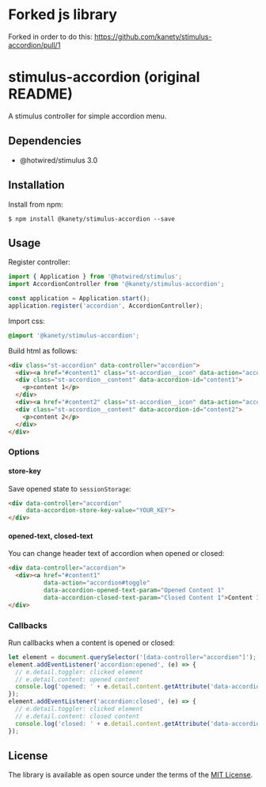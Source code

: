 # Forked js library

Forked in order to do this: https://github.com/kanety/stimulus-accordion/pull/1

# stimulus-accordion (original README)

A stimulus controller for simple accordion menu.

## Dependencies

* @hotwired/stimulus 3.0

## Installation

Install from npm:

    $ npm install @kanety/stimulus-accordion --save

## Usage

Register controller:

```javascript
import { Application } from '@hotwired/stimulus';
import AccordionController from '@kanety/stimulus-accordion';

const application = Application.start();
application.register('accordion', AccordionController);
```

Import css:

```css
@import '@kanety/stimulus-accordion';
```

Build html as follows:

```html
<div class="st-accordion" data-controller="accordion">
  <div><a href="#content1" class="st-accordion__icon" data-action="accordion#toggle">Content 1</a></div>
  <div class="st-accordion__content" data-accordion-id="content1">
    <p>content 1</p>
  </div>
  <div><a href="#content2" class="st-accordion__icon" data-action="accordion#toggle">Content 2</a></div>
  <div class="st-accordion__content" data-accordion-id="content2">
    <p>content 2</p>
  </div>
</div>
```

### Options

#### store-key

Save opened state to `sessionStorage`:

```html
<div data-controller="accordion"
     data-accordion-store-key-value="YOUR_KEY">
</div>
```

#### opened-text, closed-text

You can change header text of accordion when opened or closed:

```html
<div data-controller="accordion">
  <div><a href="#content1"
          data-action="accordion#toggle"
          data-accordion-opened-text-param="Opened Content 1"
          data-accordion-closed-text-param="Closed Content 1">Content 1</a></div>
</div>
```

### Callbacks

Run callbacks when a content is opened or closed:

```javascript
let element = document.querySelector('[data-controller="accordion"]');
element.addEventListener('accordion:opened', (e) => {
  // e.detail.toggler: clicked element
  // e.detail.content: opened content
  console.log('opened: ' + e.detail.content.getAttribute('data-accordion-id'));
});
element.addEventListener('accordion:closed', (e) => {
  // e.detail.toggler: clicked element
  // e.detail.content: closed content
  console.log('closed: ' + e.detail.content.getAttribute('data-accordion-id'));
});
```

## License

The library is available as open source under the terms of the [MIT License](http://opensource.org/licenses/MIT).
